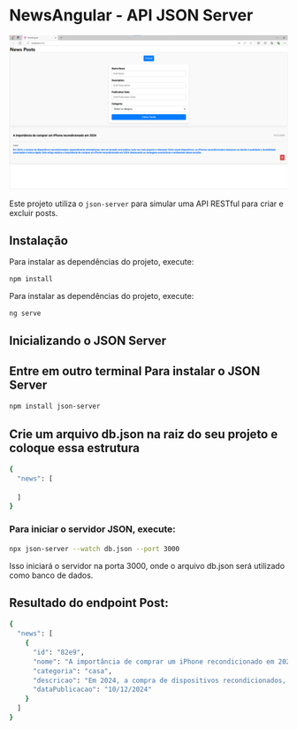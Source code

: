 # NewsAngular - API JSON Server


![PetLovers App](https://github.com/rodrigoribeiro027/NewsAngular/blob/main/src/app/assets/app.png)


Este projeto utiliza o `json-server` para simular uma API RESTful para criar e excluir posts.

## Instalação

Para instalar as dependências do projeto, execute:

```bash
npm install
```
Para instalar as dependências do projeto, execute:

```bash
ng serve
```

##  Inicializando o JSON Server

## Entre em outro terminal Para instalar o JSON Server
```bash
npm install json-server
```
## Crie um arquivo db.json na raiz do seu projeto e coloque essa estrutura

```bash
{
  "news": [
    
  ]
}
```

### Para iniciar o servidor JSON, execute:
```bash
npx json-server --watch db.json --port 3000
```
Isso iniciará o servidor na porta 3000, onde o arquivo db.json será utilizado como banco de dados.


## Resultado do endpoint Post:

```bash
{
  "news": [
    {
      "id": "82e9",
      "nome": "A importância de comprar um iPhone recondicionado em 2024",
      "categoria": "casa",
      "descricao": "Em 2024, a compra de dispositivos recondicionados, especialmente smartphones, tem-se tornado uma prática cada vez mais popular e relevante. Entre esses dispositivos, os iPhones recondicionados destacam-se devido à qualidade e durabilidade associadas à marca Apple. Este artigo explora a importância de comprar um iPhone recondicionado em 2024, destacando as vantagens económicas e ambientais dessa escolha.",
      "dataPublicacao": "10/12/2024"
    }
  ]
}
```

